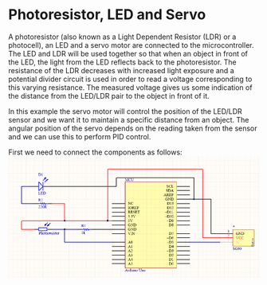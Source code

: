 # Photoresistor, LED and Servo

A photoresistor (also known as a Light Dependent Resistor (LDR) or a photocell), an LED and a servo motor are connected to the microcontroller. The LED and LDR will be used together so that when an object in front of the LED, the light from the LED reflects back to the photoresistor. The resistance of the LDR decreases with increased light exposure and a potential divider circuit is used in order to read a voltage corresponding to this varying resistance. The measured voltage gives us some indication of the distance from the LED/LDR pair to the object in front of it. 

In this example the servo motor will control the position of the LED/LDR sensor and we want it to maintain a specific distance from an object. The angular position of the servo depends on the reading taken from the sensor and we can use this to perform PID control.

First we need to connect the components as follows:
![Schematic diagram](https://github.com/mrunciman/PhotoresistorServo/blob/master/Schematic.png "Schematic Diagram")


